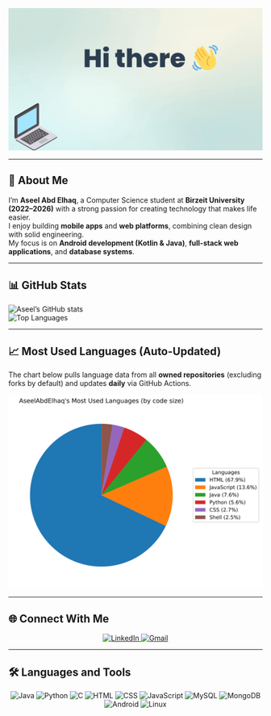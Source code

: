 <!-- 🎥 Banner -->
![Banner](https://github.com/AseelAbdElhaq/AseelAbdElhaq/blob/main/banner.gif?raw=true)

---

## 🚀 About Me
I’m **Aseel Abd Elhaq**, a Computer Science student at **Birzeit University (2022–2026)** with a strong passion for creating technology that makes life easier.  
I enjoy building **mobile apps** and **web platforms**, combining clean design with solid engineering.  
My focus is on **Android development (Kotlin & Java)**, **full-stack web applications**, and **database systems**.  

---

## 📊 GitHub Stats
![Aseel’s GitHub stats](https://github-readme-stats.vercel.app/api?username=AseelAbdElhaq&show_icons=true&title_color=0A66C2&icon_color=00BFFF&text_color=333333&bg_color=F0F8FF)  
![Top Languages](https://github-readme-stats.vercel.app/api/top-langs/?username=AseelAbdElhaq&layout=compact&title_color=0A66C2&icon_color=00BFFF&text_color=333333&bg_color=F0F8FF)

---

## 📈 Most Used Languages (Auto-Updated)
The chart below pulls language data from all **owned repositories** (excluding forks by default) and updates **daily** via GitHub Actions.

<p align="center">
  <img src="assets/languages.svg" alt="Auto-updated language breakdown" />
</p>

---

## 🌐 Connect With Me
<p align="center">
<a href="https://www.linkedin.com/in/aseel-abd-elhaq-7a446b318" target="_blank" rel="noopener noreferrer">
  <img src="https://img.icons8.com/fluency/48/linkedin.png" alt="LinkedIn"/>
</a>
<a href="mailto:aseelabdelhaq228@gmail.com" target="_blank" rel="noopener noreferrer">
  <img src="https://img.icons8.com/fluency/48/gmail-new.png" alt="Gmail"/>
</a>
</p>

---

## 🛠 Languages and Tools
<p align="center">
  <img src="https://img.icons8.com/color/48/java-coffee-cup-logo.png" alt="Java"/>
  <img src="https://img.icons8.com/color/48/python.png" alt="Python"/>
  <img src="https://img.icons8.com/color/48/c-programming.png" alt="C"/>
  <img src="https://img.icons8.com/color/48/html-5.png" alt="HTML"/>
  <img src="https://img.icons8.com/color/48/css3.png" alt="CSS"/>
  <img src="https://img.icons8.com/color/48/javascript.png" alt="JavaScript"/>
  <img src="https://img.icons8.com/color/48/mysql-logo.png" alt="MySQL"/>
  <img src="https://img.icons8.com/color/48/mongodb.png" alt="MongoDB"/>
  <img src="https://img.icons8.com/color/48/android-os.png" alt="Android"/>
  <img src="https://img.icons8.com/color/48/linux.png" alt="Linux"/>
</p>
